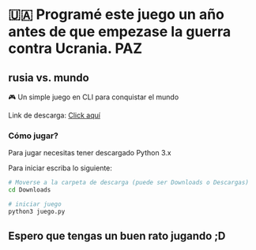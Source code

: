 # 🇺🇦 Programé este juego un año antes de que empezase la guerra contra Ucrania. PAZ

## rusia vs. mundo
🎮 Un simple juego en CLI para conquistar el mundo

Link de descarga: [Click aquí](https://github.com/gatomo-oficial/rusia_vs_mundo/releases/download/1/juego.py)

### Cómo jugar?
Para jugar necesitas tener descargado Python 3.x

Para iniciar escriba lo siguiente:
```sh
# Moverse a la carpeta de descarga (puede ser Downloads o Descargas)
cd Downloads

# iniciar juego
python3 juego.py
```

## Espero que tengas un buen rato jugando ;D
